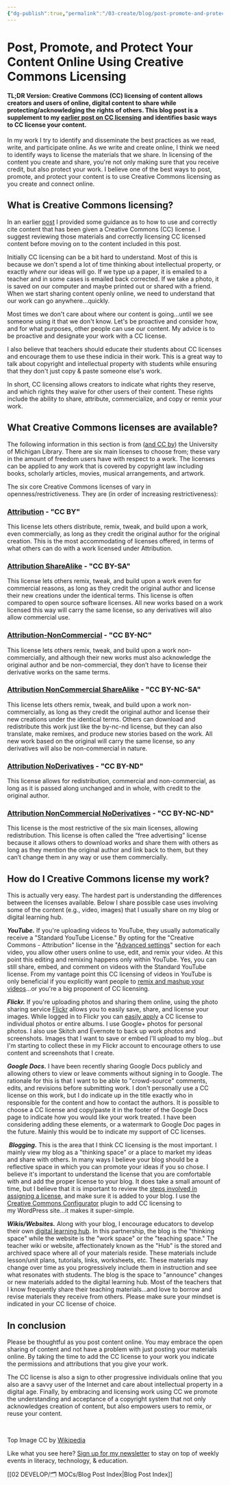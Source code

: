 ```yaml
---
{"dg-publish":true,"permalink":"/03-create/blog/post-promote-and-protect-your-content-online-using-creative-commons-licensing/","title":"Post, Promote, and Protect Your Content Online Using Creative Commons Licensing","tags":["copyright","creative-commons","digital-learning-hub","online-content-construction"]}
---
```


# Post, Promote, and Protect Your Content Online Using Creative Commons Licensing

#### TL;DR Version: Creative Commons (CC) licensing of content allows creators and users of online, digital content to share while protecting/acknowledging the rights of others. This blog post is a supplement to my [earlier post on CC licensing](http://wiobyrne.com/creative-commons-licensing-of-open-educational-content/) and identifies basic ways to CC license your content.

In my work I try to identify and disseminate the best practices as we read, write, and participate online. As we write and create online, I think we need to identify ways to license the materials that we share. In licensing of the content you create and share, you're not only making sure that you receive credit, but also protect your work. I believe one of the best ways to post, promote, and protect your content is to use Creative Commons licensing as you create and connect online.

## What is Creative Commons licensing?

In an earlier [post](http://wiobyrne.com/creative-commons-licensing-of-open-educational-content/) I provided some guidance as to how to use and correctly cite content that has been given a Creative Commons (CC) license. I suggest reviewing those materials and correctly licensing CC licensed content before moving on to the content included in this post.

Initially CC licensing can be a bit hard to understand. Most of this is because we don't spend a lot of time thinking about intellectual property, or exactly _where_ our ideas will go. If we type up a paper, it is emailed to a teacher and in some cases is emailed back corrected. If we take a photo, it is saved on our computer and maybe printed out or shared with a friend. When we start sharing content openly online, we need to understand that our work can go anywhere...quickly.

Most times we don't care about where our content is going...until we see someone using it that we don't know. Let's be proactive and consider how, and for what purposes, other people can use our content. My advice is to be proactive and designate your work with a CC license.

I also believe that teachers should educate their students about CC licenses and encourage them to use these indicia in their work. This is a great way to talk about copyright and intellectual property with students while ensuring that they don't just copy & paste someone else's work.

In short, CC licensing allows creators to indicate what rights they reserve, and which rights they waive for other users of their content. These rights include the ability to share, attribute, commercialize, and copy or remix your work.

## What Creative Commons licenses are available?

The following information in this section is from ([and CC by](http://www.lib.umich.edu/copyright/licensing-your-own-material-under-cc-license)) the University of Michigan Library. There are six main licenses to choose from; these vary in the amount of freedom users have with respect to a work. The licenses can be applied to any work that is covered by copyright law including books, scholarly articles, movies, musical arrangements, and artwork.

The six core Creative Commons licenses of vary in openness/restrictiveness. They are (in order of increasing restrictiveness):

### [Attribution](http://creativecommons.org/licenses/by/3.0/) - "CC BY"

This license lets others distribute, remix, tweak, and build upon a work, even commercially, as long as they credit the original author for the original creation. This is the most accommodating of licenses offered, in terms of what others can do with a work licensed under Attribution.

### [Attribution ShareAlike](http://creativecommons.org/licenses/by-sa/3.0/) - "CC BY-SA"

This license lets others remix, tweak, and build upon a work even for commercial reasons, as long as they credit the original author and license their new creations under the identical terms. This license is often compared to open source software licenses. All new works based on a work licensed this way will carry the same license, so any derivatives will also allow commercial use.

### [Attribution-NonCommercial](http://creativecommons.org/licenses/by-nc/3.0/) - "CC BY-NC"

This license lets others remix, tweak, and build upon a work non-commercially, and although their new works must also acknowledge the original author and be non-commercial, they don’t have to license their derivative works on the same terms.

### [Attribution NonCommercial ShareAlike](http://creativecommons.org/licenses/by-nc-sa/3.0/) - "CC BY-NC-SA"

This license lets others remix, tweak, and build upon a work non-commercially, as long as they credit the original author and license their new creations under the identical terms. Others can download and redistribute this work just like the by-nc-nd license, but they can also translate, make remixes, and produce new stories based on the work. All new work based on the original will carry the same license, so any derivatives will also be non-commercial in nature.

### [Attribution NoDerivatives](http://creativecommons.org/licenses/by-nd/3.0/) - "CC BY-ND"

This license allows for redistribution, commercial and non-commercial, as long as it is passed along unchanged and in whole, with credit to the original author.

### [Attribution NonCommercial NoDerivatives](http://creativecommons.org/licenses/by-nc-nd/3.0/) - "CC BY-NC-ND"

This license is the most restrictive of the six main licenses, allowing redistribution. This license is often called the “free advertising” license because it allows others to download works and share them with others as long as they mention the original author and link back to them, but they can’t change them in any way or use them commercially.

## How do I Creative Commons license my work?

This is actually very easy. The hardest part is understanding the differences between the licenses available. Below I share possible case uses involving some of the content (e.g., video, images) that I usually share on my blog or digital learning hub.

**_YouTube._** If you're uploading videos to YouTube, they usually automatically receive a "Standard YouTube License." By opting for the "Creative Commons - Attribution" license in the "[Advanced settings](http://boingboing.net/2011-06-01/youtube-introduces-c.html)" section for each video, you allow other users online to use, edit, and remix your video. At this point this editing and remixing happens only within YouTube. Yes, you can still share, embed, and comment on videos with the Standard YouTube license. From my vantage point this CC licensing of videos in YouTube is only beneficial if you explicitly want people to [remix and mashup your videos](http://techcrunch.com/2011-06-01/youtube-now-lets-you-license-videos-under-creative-commons-remixers-rejoice/)...or you're a big proponent of CC licensing.

_**Flickr.**_ If you're uploading photos and sharing them online, using the photo sharing service [Flickr](http://www.flickr.com/) allows you to easily save, share, and license your images. While logged in to Flickr you can [easily apply](http://www.wikihow.com/Apply-the-Creative-Commons-License-to-Flickr-Photographs) a CC license to individual photos or entire albums. I use Google+ photos for personal photos. I also use Skitch and Evernote to back up work photos and screenshots. Images that I want to save or embed I'll upload to my blog...but I'm starting to collect these in my Flickr account to encourage others to use content and screenshots that I create.

**_Google Docs._** I have been recently sharing Google Docs publicly and allowing others to view or leave comments without signing in to Google. The rationale for this is that I want to be able to "crowd-source" comments, edits, and revisions before submitting work. I don't personally use a CC license on this work, but I do indicate up in the title exactly who in responsible for the content and how to contact the authors. It is possible to choose a CC license and copy/paste it in the footer of the Google Docs page to indicate how you would like your work treated. I have been considering adding these elements, or a watermark to Google Doc pages in the future. Mainly this would be to indicate my support of CC licenses.

 _**Blogging.**_ This is the area that I think CC licensing is the most important. I mainly view my blog as a "thinking space" or a place to market my ideas and share with others. In many ways I believe your blog should be a reflective space in which you can promote your ideas if you so chose. I believe it's important to understand the license that you are comfortable with and add the proper license to your blog. It does take a small amount of time, but I believe that it is important to review the [steps involved in assigning a license](http://wiki.creativecommons.org/Blog/Publish), and make sure it is added to your blog. I use the [Creative Commons Configurator](http://wordpress.org/plugins/creative-commons-configurator-1/) plugin to add CC licensing to my WordPress site...it makes it super-simple.

**_Wikis/Websites._** Along with your blog, I encourage educators to develop their own [digital learning hub](http://wiobyrne.com/use-google-sites-for-educators-to-build-your-own-digital-learning-hub/). In this partnership, the blog is the "thinking space" while the website is the "work space" or the "teaching space." The teacher wiki or website, affectionately known as the "Hub" is the stored and archived space where all of your materials reside. These materials include lesson/unit plans, tutorials, links, worksheets, etc. These materials may change over time as you progressively include them in instruction and see what resonates with students. The blog is the space to "announce" changes or new materials added to the digital learning hub. Most of the teachers that I know frequently share their teaching materials...and love to borrow and revise materials they receive from others. Please make sure your mindset is indicated in your CC license of choice.

## In conclusion

Please be thoughtful as you post content online. You may embrace the open sharing of content and not have a problem with just posting your materials online. By taking the time to add the CC license to your work you indicate the permissions and attributions that you give your work.

The CC license is also a sign to other progressive individuals online that you also are a savvy user of the Internet and care about intellectual property in a digital age. Finally, by embracing and licensing work using CC we promote the understanding and acceptance of a copyright system that not only acknowledges creation of content, but also empowers users to remix, or reuse your content.

 

Top Image CC by [Wikipedia](http://en.wikipedia.org/wiki/File:CC_guidant_les_contributeurs.jpg)

Like what you see here? [Sign up for my newsletter](http://wiobyrne.com/tldr/) to stay on top of weekly events in literacy, technology, & education.

[[02 DEVELOP/🗂️ MOCs/Blog Post Index\|Blog Post Index]]